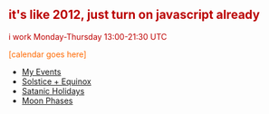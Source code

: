 <section><div class="encase">
    <noscript><h2 style="color:#b00;">it's like 2012, just turn on javascript already</h2></noscript>
    <p style="color:#be0000">i work Monday-Thursday 13:00-21:30 UTC</p>
    <noscript><p style="color:#ff6900">[calendar goes here]</p></noscript>
	<p id="calendar-embed"></p>
    <div class="holder center">
		<nav>
			<ul>
				<li><a href="https://calendar.google.com/calendar/u/0/r?cid=lunartiger69@gmail.com" target="_blank">My Events</a></li>
				<li><a href="https://calendar.google.com/calendar/u/0/r?cid=c_e994jnd1n0658bc9uukk4qhs28@group.calendar.google.com" target="_blank">Solstice + Equinox</a></li>
				<li><a href="https://calendar.google.com/calendar/u/0/r?cid=2c58da0071e1f44b195d2ace1f47d8738594bc4cef301231e348cb037ebb9e73@group.calendar.google.com" target="_blank">Satanic Holidays</a></li>
                <li><a href="https://calendar.google.com/calendar/u/0/r?cid=ht3jlfaac5lfd6263ulfh4tql8@group.calendar.google.com" target="_blank">Moon Phases</a></li>
			</ul>
		</nav>
	</div>
</div></section>
<script>
  addEventListener("DOMContentLoaded", ()=>{
    if(!window.isBanter){
      /* embed the calendar */
      const calP = document.getElementById('calendar-embed'), calIframe = document.createElement('iframe');
      if(!!calP){
        setAttributes(calIframe, {width:'769', height:'569', style:'border-width:0; max-width:100%;', frameborder:'0', scrolling:'no', src:"https://calendar.google.com/calendar/embed?height=569&wkst=2&ctz=UTC&showPrint=0&title=Rev.%20Lunar's%20Calendar&src=bHVuYXJ0aWdlcjY5QGdtYWlsLmNvbQ&src=MmM1OGRhMDA3MWUxZjQ0YjE5NWQyYWNlMWY0N2Q4NzM4NTk0YmM0Y2VmMzAxMjMxZTM0OGNiMDM3ZWJiOWU3M0Bncm91cC5jYWxlbmRhci5nb29nbGUuY29t&src=aHQzamxmYWFjNWxmZDYyNjN1bGZoNHRxbDhAZ3JvdXAuY2FsZW5kYXIuZ29vZ2xlLmNvbQ&src=Y19lOTk0am5kMW4wNjU4YmM5dXVrazRxaHMyOEBncm91cC5jYWxlbmRhci5nb29nbGUuY29t&color=%230B8043&color=%23E67C73&color=%23616161&color=%23E67C73"});
        calP.appendChild(calIframe);
      }
    }
    function setAttributes(el, attrs){Object.keys(attrs).forEach(key => el.setAttribute(key, attrs[key]));}
  })
</script>
<script>(()=>{const a = document.getElementById('navcalendar'); if(!!a){a.style.backgroundColor = "#077"};})();</script>